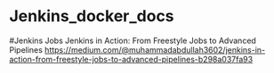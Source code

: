 # Jenkins_docker_docs

#Jenkins Jobs
Jenkins in Action: From Freestyle Jobs to Advanced Pipelines
https://medium.com/@muhammadabdullah3602/jenkins-in-action-from-freestyle-jobs-to-advanced-pipelines-b298a037fa93
